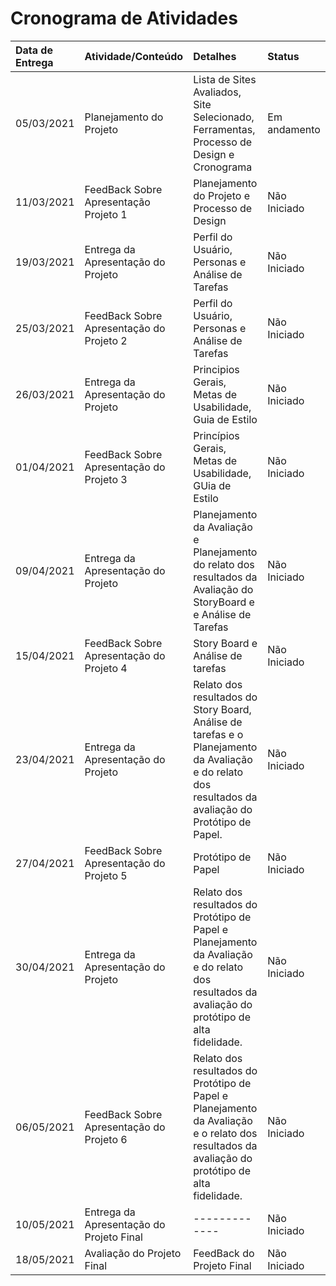 # Cronograma de Atividades 

| Data de Entrega | Atividade/Conteúdo | Detalhes | Status |
| :--- | :--- | :--- | :--- |
| 05/03/2021 | Planejamento do Projeto| Lista de Sites Avaliados, Site Selecionado, Ferramentas, Processo de Design e Cronograma | Em andamento |
| 11/03/2021 | FeedBack Sobre Apresentação Projeto 1 | Planejamento do Projeto e Processo de Design | Não Iniciado |
| 19/03/2021 | Entrega da Apresentação do Projeto | Perfil do Usuário, Personas e Análise de Tarefas | Não Iniciado |
| 25/03/2021 | FeedBack Sobre Apresentação do Projeto 2 | Perfil do Usuário, Personas e Análise de Tarefas | Não Iniciado |
| 26/03/2021 | Entrega da Apresentação do Projeto | Principios Gerais, Metas de Usabilidade, Guia de Estilo | Não Iniciado |
| 01/04/2021 | FeedBack Sobre Apresentação do Projeto 3 | Princípios Gerais, Metas de Usabilidade, GUia de Estilo | Não Iniciado |
| 09/04/2021 | Entrega da Apresentação do Projeto | Planejamento da Avaliação e Planejamento do relato dos resultados da Avaliação do StoryBoard e e Análise de Tarefas | Não Iniciado |
| 15/04/2021 | FeedBack Sobre Apresentação do Projeto 4 | Story Board e Análise de tarefas | Não Iniciado |
| 23/04/2021 |  Entrega da Apresentação do Projeto | Relato dos resultados do Story Board, Análise de tarefas e o Planejamento da Avaliação e do relato dos resultados da avaliação do Protótipo de Papel. | Não Iniciado |
| 27/04/2021 | FeedBack Sobre Apresentação do Projeto 5 | Protótipo de Papel | Não Iniciado |
| 30/04/2021 | Entrega da Apresentação do Projeto | Relato dos resultados do Protótipo de Papel e Planejamento da Avaliação e do relato dos resultados da avaliação do protótipo de alta fidelidade. | Não Iniciado |
| 06/05/2021 | FeedBack Sobre Apresentação do Projeto 6 | Relato dos resultados do Protótipo de Papel e Planejamento da Avaliação e o relato dos resultados da avaliação do protótipo de alta fidelidade. | Não Iniciado |
| 10/05/2021 | Entrega da Apresentação do Projeto Final | ------------- | Não Iniciado |
| 18/05/2021 | Avaliação do Projeto Final | FeedBack do Projeto Final | Não Iniciado |










